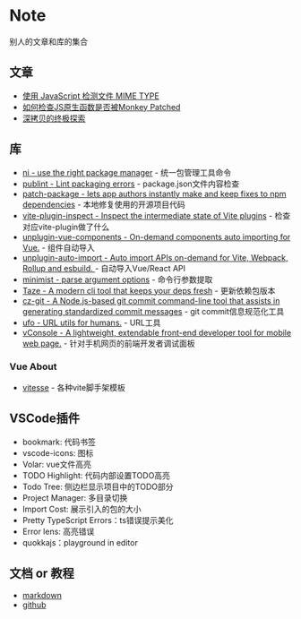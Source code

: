 # Note
别人的文章和库的集合

## 文章

- [使用 JavaScript 检测文件 MIME TYPE](https://zhuanlan.zhihu.com/p/25049406)
- [如何检查JS原生函数是否被Monkey Patched](https://mmazzarolo.com/blog/2022-07-30-checking-if-a-javascript-native-function-was-monkey-patched/?utm_source=pocket_mylist)
- [深拷贝的终极探索](https://segmentfault.com/a/1190000016672263#item-0-4)

## 库

- [ni - use the right package manager](https://github.com/antfu/ni) - 统一包管理工具命令
- [publint - Lint packaging errors](https://github.com/bluwy/publint) - package.json文件内容检查
- [patch-package - lets app authors instantly make and keep fixes to npm dependencies](https://github.com/ds300/patch-package) - 本地修复使用的开源项目代码
- [vite-plugin-inspect - Inspect the intermediate state of Vite plugins](https://github.com/antfu/vite-plugin-inspect) - 检查对应vite-plugin做了什么
- [unplugin-vue-components - On-demand components auto importing for Vue.](https://github.com/antfu/unplugin-vue-components) - 组件自动导入
- [unplugin-auto-import - Auto import APIs on-demand for Vite, Webpack, Rollup and esbuild. ](https://github.com/antfu/unplugin-auto-import) - 自动导入Vue/React API
- [minimist - parse argument options](https://github.com/minimistjs/minimist) - 命令行参数提取
- [Taze - A modern cli tool that keeps your deps fresh](https://github.com/antfu/taze) - 更新依赖包版本
- [cz-git - A Node.js-based git commit command-line tool that assists in generating standardized commit messages](https://github.com/Zhengqbbb/cz-git) - git commit信息规范化工具
- [ufo - URL utils for humans.](https://github.com/unjs/ufo) - URL工具
- [vConsole - A lightweight, extendable front-end developer tool for mobile web page.](https://github.com/Tencent/vConsole) - 针对手机网页的前端开发者调试面板

### Vue About

- [vitesse](https://github.com/antfu/vitesse) - 各种vite脚手架模板

## VSCode插件

- bookmark: 代码书签
- vscode-icons: 图标
- Volar: vue文件高亮
- TODO Highlight: 代码内部设置TODO高亮
- Todo Tree: 侧边栏显示项目中的TODO部分
- Project Manager: 多目录切换
- Import Cost: 展示引入的包的大小
- Pretty TypeScript Errors：ts错误提示美化
- Error lens: 高亮错误
- quokkajs：playground in editor

## 文档 or 教程

- [markdown](https://www.markdownguide.org/)
- [github](https://docs.github.com/zh)
